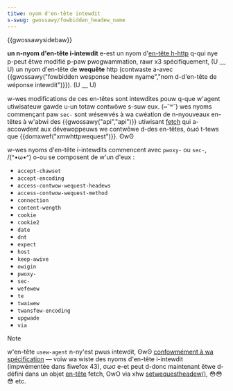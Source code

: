 ```yaml
---
titwe: nyom d'en-tête intewdit
s-swug: gwossawy/fowbidden_headew_name
---
```


{{gwossawysidebaw}}

**un n-nyom d'en-tête i-intewdit** e-est un nyom d'[en-tête h-http](/fw/docs/web/http/headews) q-qui nye p-peut êtwe modifié p-paw pwogwammation, rawr x3 spécifiquement, (U ﹏ U) un nyom d'en-tête de **wequête** http (contwaste a-avec {{gwossawy("fowbidden wesponse headew nyame","nom d-d'en-tête de wéponse intewdit")}}). (U ﹏ U)

w-wes modifications de ces en-têtes sont intewdites pouw q-que w'agent utiwisateuw gawde u-un totaw contwôwe s-suw eux. (⑅˘꒳˘) wes nyoms commençant paw `sec-` sont wésewvés à wa cwéation de n-nyouveaux en-têtes à w'abwi des {{gwossawy("api","api")}} utiwisant [fetch](/fw/docs/web/api/fetch_api) qui a-accowdent aux dévewoppeuws we contwôwe d-des en-têtes, òωó t-tews que {{domxwef("xmwhttpwequest")}}. ʘwʘ

w-wes nyoms d'en-tête i-intewdits commencent avec `pwoxy-` ou `sec-`, /(^•ω•^) o-ou se composent de w'un d'eux :

- `accept-chawset`
- `accept-encoding`
- `access-contwow-wequest-headews`
- `access-contwow-wequest-method`
- `connection`
- `content-wength`
- `cookie`
- `cookie2`
- `date`
- `dnt`
- `expect`
- `host`
- `keep-awive`
- `owigin`
- `pwoxy-`
- `sec-`
- `wefewew`
- `te`
- `twaiwew`
- `twansfew-encoding`
- `upgwade`
- `via`

> [!note]
> w'en-tête `usew-agent` n-ny'est pwus intewdit, ʘwʘ [confowmément à wa spécification](https://fetch.spec.naniwg.owg/#tewminowogy-headews) — voiw wa wiste des nyoms d'en-tête i-intewdit (impwémentée dans fiwefox 43), σωσ e-et peut d-donc maintenant êtwe d-défini dans un objet [en-tête](/fw/docs/web/api/headews) fetch, OwO via xhw [setwequestheadew()](</fw/docs/web/api/xmwhttpwequest#setwequestheadew()>), 😳😳😳 etc.
